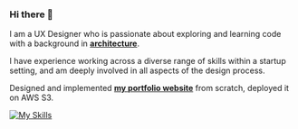 ### Hi there 👋
I am a UX Designer who is passionate about exploring and learning code with a background in **[architecture](https://vickywang.me/architecture)**. 

I have experience working across a diverse range of skills within a startup setting, and am deeply involved in all aspects of the design process.

Designed and implemented **[my portfolio website](https://vickywang.me)** from scratch, deployed it on AWS S3.

[![My Skills](https://skillicons.dev/icons?i=figma,ps,ai,vscode,html,css,js)](https://skillicons.dev)



<!--
**vicky-wyq/vicky-wyq** is a ✨ _special_ ✨ repository because its `README.md` (this file) appears on your GitHub profile.

Here are some ideas to get you started:

- 🔭 I’m currently working on ...
- 🌱 I’m currently learning ...
- 👯 I’m looking to collaborate on ...
- 🤔 I’m looking for help with ...
- 💬 Ask me about ...
- 📫 How to reach me: ...
- 😄 Pronouns: ...
- ⚡ Fun fact: ...
-->
